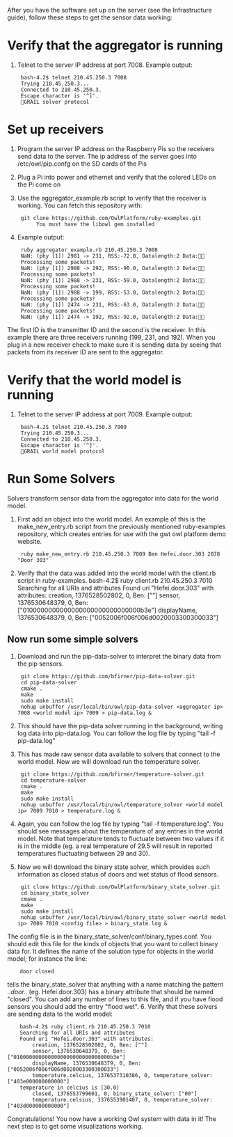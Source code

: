 After you have the software set up on the server (see the Infrastructure guide), follow these steps to get the sensor data working:

Verify that the aggregator is running
=====================================
1. Telnet to the server IP address at port 7008. Example output:

		bash-4.2$ telnet 210.45.250.3 7008
		Trying 210.45.250.3...
		Connected to 210.45.250.3.
		Escape character is '^]'.
		GRAIL solver protocol

Set up receivers
===================
1. Program the server IP address on the Raspberry Pis so the receivers send data to the server.
The ip address of the server goes into /etc/owl/pip.confg on the SD cards of the Pis
2. Plug a Pi into power and ethernet and verify that the colored LEDs on the Pi come on
3. Use the aggregator\_example.rb script to verify that the receiver is working. You can fetch this repository with:

		git clone https://github.com/OwlPlatform/ruby-examples.git
             You must have the libowl gem installed
4. Example output:

		ruby aggregator_example.rb 210.45.250.3 7008
		NaN: (phy [1]) 2981 -> 231, RSS:-72.0, Datalength:2 Data:
		Processing some packets!
		NaN: (phy [1]) 2988 -> 192, RSS:-90.0, Datalength:2 Data:
		Processing some packets!
		NaN: (phy [1]) 2988 -> 231, RSS:-59.0, Datalength:2 Data:
		Processing some packets!
		NaN: (phy [1]) 2988 -> 199, RSS:-53.0, Datalength:2 Data:
		Processing some packets!
		NaN: (phy [1]) 2474 -> 231, RSS:-63.0, Datalength:2 Data:
		Processing some packets!
		NaN: (phy [1]) 2474 -> 192, RSS:-92.0, Datalength:2 Data:
The first ID is the transmitter ID and the second is the receiver. In this example there are three receivers running (199, 231, and 192). When you plug in a new receiver check to make sure it is sending data by seeing that packets from its receiver ID are sent to the aggregator.


Verify that the world model is running
======================================
1. Telnet to the server IP address at port 7009. Example output:

		bash-4.2$ telnet 210.45.250.3 7009
		Trying 210.45.250.3...
		Connected to 210.45.250.3.
		Escape character is '^]'.
		GRAIL world model protocol

Run Some Solvers
================
Solvers transform sensor data from the aggregator into data for the world model.
1. First add an object into the world model. An example of this is the make\_new\_entry.rb script from the previously mentioned ruby-examples repository, which creates entries for use with the gwt owl platform demo website.

		ruby make_new_entry.rb 210.45.250.3 7009 Ben Hefei.door.303 2878 "Door 303"

2. Verify that the data was added into the world model with the client.rb script in ruby-examples.
		bash-4.2$ ruby client.rb 210.45.250.3 7010
		Searching for all URIs and attributes
		Found uri "Hefei.door.303" with attributes:
			creation, 1376528502802, 0, Ben: [""]
			sensor, 1376530648379, 0, Ben: ["0100000000000000000000000000000b3e"]
			displayName, 1376530648379, 0, Ben: ["0052006f006f006d0020003300300033"]

Now run some simple solvers
---------------------------
1. Download and run the pip-data-solver to interpret the binary data from the pip sensors.

		git clone https://github.com/bfirner/pip-data-solver.git
		cd pip-data-solver
		cmake .
		make
		sudo make install
		nohup unbuffer /usr/local/bin/owl/pip-data-solver <aggregator ip> 7008 <world model ip> 7009 > pip-data.log &

2. This should have the pip-data solver running in the background, writing log data into pip-data.log. You can follow the log file by typing "tail -f pip-data.log"
3. This has made raw sensor data available to solvers that connect to the world model. Now we will download run the temperature solver.

		git clone https://github.com/bfirner/temperature-solver.git
		cd temperature-solver
		cmake .
		make
		sudo make install
		nohup unbuffer /usr/local/bin/owl/temperature_solver <world model ip> 7009 7010 > temperature.log &

4. Again, you can follow the log file by typing "tail -f temperature.log". You should see messages about the temperature of any entries in the world model. Note that temperature tends to fluctuate between two values if it is in the middle (eg. a real temperature of 29.5 will result in reported temperatures fluctuating between 29 and 30).
5. Now we will download the binary state solver, which provides such information as closed status of doors and wet status of flood sensors.

		git clone https://github.com/OwlPlatform/binary_state_solver.git
		cd binary_state_solver
		cmake .
		make
		sudo make install
		nohup unbuffer /usr/local/bin/owl/binary_state_solver <world model ip> 7009 7010 <config file> > binary_state.log &
The config file is in the binary\_state\_solver/conf/binary\_types.conf. You should edit this file for the kinds of objects that you want to collect binary data for. It defines the name of the solution type for objects in the world model; for instance the line:

		door closed
tells the binary\_state\_solver that anything with a name matching the pattern .*\.door\..* (eg. Hefei.door.303) has a binary attribute that should be named "closed". You can add any number of lines to this file, and if you have flood sensors you should add the entry "flood wet".
6. Verify that these solvers are sending data to the world model:

		bash-4.2$ ruby client.rb 210.45.250.3 7010
		Searching for all URIs and attributes
		Found uri "Hefei.door.303" with attributes:
			creation, 1376528502802, 0, Ben: [""]
			sensor, 1376530648379, 0, Ben: ["0100000000000000000000000000000b3e"]
			displayName, 1376530648379, 0, Ben: ["0052006f006f006d0020003300300033"]
			temperature.celcius, 1376537310386, 0, temperature_solver: ["403e000000000000"]
		temperature in celcius is [30.0]
			closed, 1376553799601, 0, binary_state_solver: ["00"]
			temperature.celsius, 1376553901407, 0, temperature_solver: ["403d000000000000"]

Congratulations! You now have a working Owl system with data in it! The next step is to get some visualizations working.
